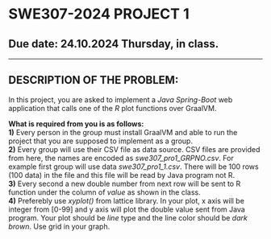 # SWE307-2024 PROJECT 1
## Due date: 24.10.2024 Thursday, in class.

<hr>

## DESCRIPTION OF THE PROBLEM:
In this project, you are asked to implement a *Java Spring-Boot* web application that calls one of the *R* plot functions over GraalVM. 

**What is required from you is as follows:**<br>
**1)** Every person in the group must install GraalVM and able to run the project that you are supposed to implement as a group. <br>
**2)** Every group will use their CSV file as data source. CSV files are provided from here, the names are encoded as *swe307_pro1_GRPNO.csv*. For example first group will use data *swe307_pro1_1.csv*. There will be 100 rows (100 data) in the file and this file will be read by Java program not R. <br>
**3)** Every second a new double number from next row will be sent to R function under the column of *value* as shown in the class. <br>
**4)** Preferebly use *xyplot()* from lattice library. In your plot, x axis will be integer from [0-99] and y axis will plot the double value sent from Java program. Your plot should be *line* type and the line color should be *dark brown*. Use grid in your graph.<br>
